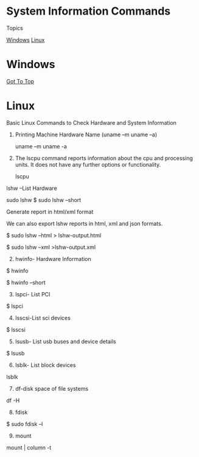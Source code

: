 # System Information Commands


<a name="top"></a>
Topics

  [Windows](#windows)
  [Linux](#linux)
  
  
  
  
  
  
  # Windows
  
  
  
  [Got To Top](#top)
  <a name=""></a>
  # Linux
  
  
Basic Linux Commands to Check Hardware and System Information

1. Printing Machine Hardware Name (uname –m uname –a)

    uname –m
    uname -a


2. The lscpu command reports information about the cpu and processing units. It does not have any further options or functionality.
 
    lscpu
  
  
  lshw –List Hardware
  
  sudo lshw $ sudo lshw –short
  
  
  Generate report in html/xml format

We can also export lshw reports in html, xml and json formats.

$ sudo lshw –html > lshw-output.html

$ sudo lshw –xml >lshw-output.xml


2. hwinfo- Hardware Information

$ hwinfo

$ hwinfo –short


3. lspci- List PCI

$ lspci



4. lsscsi-List sci devices

$ lsscsi


5. lsusb- List usb buses and device details


$ lsusb

6. lsblk- List block devices

lsblk

7. df-disk space of file systems

df -H



8. fdisk

$ sudo fdisk –l


9. mount


 mount | column -t
 
 
 













  
  
  
  
  
  
  
  
  
  
  
  
  
  
  
  
  
